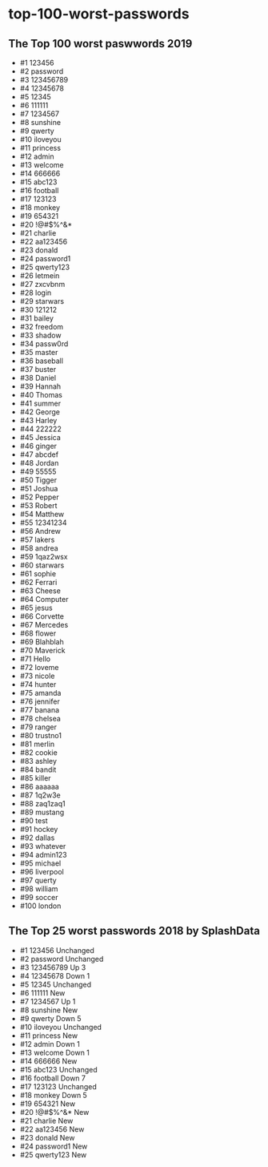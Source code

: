 # top-100-worst-passwords

## The Top 100 worst paswwords 2019

- #1 123456
- #2 password
- #3 123456789
- #4 12345678
- #5 12345
- #6 111111
- #7 1234567
- #8 sunshine
- #9 qwerty
- #10 iloveyou
- #11 princess
- #12 admin
- #13 welcome
- #14 666666
- #15 abc123
- #16 football
- #17 123123
- #18 monkey
- #19 654321
- #20 !@#$%^&*
- #21 charlie
- #22 aa123456
- #23 donald
- #24 password1
- #25 qwerty123
- #26 letmein
- #27 zxcvbnm
- #28 login
- #29 starwars
- #30 121212
- #31 bailey
- #32 freedom
- #33 shadow
- #34 passw0rd
- #35 master
- #36 baseball
- #37 buster
- #38 Daniel
- #39 Hannah
- #40 Thomas
- #41 summer
- #42 George
- #43 Harley
- #44 222222
- #45 Jessica
- #46 ginger
- #47 abcdef
- #48 Jordan
- #49 55555
- #50 Tigger
- #51 Joshua
- #52 Pepper
- #53 Robert
- #54 Matthew
- #55 12341234
- #56 Andrew
- #57 lakers
- #58 andrea
- #59 1qaz2wsx
- #60 starwars
- #61 sophie
- #62 Ferrari
- #63 Cheese
- #64 Computer
- #65 jesus
- #66 Corvette
- #67 Mercedes
- #68 flower
- #69 Blahblah
- #70 Maverick
- #71 Hello
- #72 loveme
- #73 nicole
- #74 hunter
- #75 amanda
- #76 jennifer
- #77 banana
- #78 chelsea
- #79 ranger
- #80 trustno1
- #81 merlin
- #82 cookie
- #83 ashley
- #84 bandit
- #85 killer
- #86 aaaaaa
- #87 1q2w3e
- #88 zaq1zaq1
- #89 mustang
- #90 test
- #91 hockey
- #92 dallas
- #93 whatever
- #94 admin123
- #95 michael
- #96 liverpool
- #97 querty
- #98 william
- #99 soccer
- #100 london

## The Top 25 worst passwords 2018 by SplashData

- #1 123456 Unchanged
- #2 password Unchanged
- #3 123456789 Up 3
- #4 12345678 Down 1
- #5 12345 Unchanged
- #6 111111 New
- #7 1234567 Up 1
- #8 sunshine New
- #9 qwerty Down 5
- #10 iloveyou Unchanged
- #11 princess New
- #12 admin Down 1
- #13 welcome Down 1
- #14 666666 New
- #15 abc123 Unchanged
- #16 football Down 7
- #17 123123 Unchanged
- #18 monkey Down 5
- #19 654321 New
- #20 !@#$%^&amp;* New
- #21 charlie New
- #22 aa123456 New
- #23 donald New
- #24 password1 New
- #25 qwerty123 New
